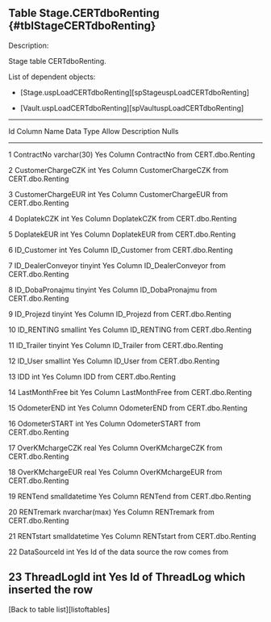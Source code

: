 Table Stage.CERTdboRenting {#tblStageCERTdboRenting}
--------------------------

Description:

Stage table CERTdboRenting.

List of dependent objects:

-   \[Stage.uspLoadCERTdboRenting\]\[spStageuspLoadCERTdboRenting\]

-   \[Vault.uspLoadCERTdboRenting\]\[spVaultuspLoadCERTdboRenting\]

  ----------------------------------------------------------------------------------
  Id   Column Name                Data Type       Allow   Description
                                                  Nulls   
  ---- -------------------------- --------------- ------- --------------------------
  1    ContractNo                 varchar(30)     Yes     Column ContractNo from
                                                          CERT.dbo.Renting

  2    CustomerChargeCZK          int             Yes     Column CustomerChargeCZK
                                                          from CERT.dbo.Renting

  3    CustomerChargeEUR          int             Yes     Column CustomerChargeEUR
                                                          from CERT.dbo.Renting

  4    DoplatekCZK                int             Yes     Column DoplatekCZK from
                                                          CERT.dbo.Renting

  5    DoplatekEUR                int             Yes     Column DoplatekEUR from
                                                          CERT.dbo.Renting

  6    ID\_Customer               int             Yes     Column ID\_Customer from
                                                          CERT.dbo.Renting

  7    ID\_DealerConveyor         tinyint         Yes     Column ID\_DealerConveyor
                                                          from CERT.dbo.Renting

  8    ID\_DobaPronajmu           tinyint         Yes     Column ID\_DobaPronajmu
                                                          from CERT.dbo.Renting

  9    ID\_Projezd                tinyint         Yes     Column ID\_Projezd from
                                                          CERT.dbo.Renting

  10   ID\_RENTING                smallint        Yes     Column ID\_RENTING from
                                                          CERT.dbo.Renting

  11   ID\_Trailer                tinyint         Yes     Column ID\_Trailer from
                                                          CERT.dbo.Renting

  12   ID\_User                   smallint        Yes     Column ID\_User from
                                                          CERT.dbo.Renting

  13   IDD                        int             Yes     Column IDD from
                                                          CERT.dbo.Renting

  14   LastMonthFree              bit             Yes     Column LastMonthFree from
                                                          CERT.dbo.Renting

  15   OdometerEND                int             Yes     Column OdometerEND from
                                                          CERT.dbo.Renting

  16   OdometerSTART              int             Yes     Column OdometerSTART from
                                                          CERT.dbo.Renting

  17   OverKMchargeCZK            real            Yes     Column OverKMchargeCZK
                                                          from CERT.dbo.Renting

  18   OverKMchargeEUR            real            Yes     Column OverKMchargeEUR
                                                          from CERT.dbo.Renting

  19   RENTend                    smalldatetime   Yes     Column RENTend from
                                                          CERT.dbo.Renting

  20   RENTremark                 nvarchar(max)   Yes     Column RENTremark from
                                                          CERT.dbo.Renting

  21   RENTstart                  smalldatetime   Yes     Column RENTstart from
                                                          CERT.dbo.Renting

  22   DataSourceId               int             Yes     Id of the data source the
                                                          row comes from

  23   ThreadLogId                int             Yes     Id of ThreadLog which
                                                          inserted the row
  ----------------------------------------------------------------------------------

\[Back to table list\]\[listoftables\]
